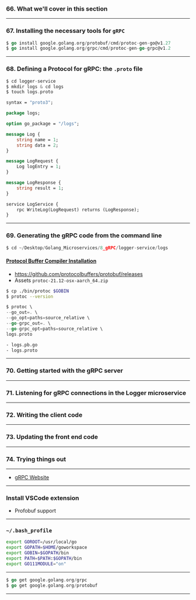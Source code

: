 ### 66. What we'll cover in this section

***

### 67. Installing the necessary tools for `gRPC`
```go
$ go install google.golang.org/protobuf/cmd/protoc-gen-go@v1.27
$ go install google.golang.org/grpc/cmd/protoc-gen-go-grpc@v1.2
```

***

### 68. Defining a Protocol for gRPC: the `.proto` file
```go
$ cd logger-service
$ mkdir logs & cd logs
$ touch logs.proto
```

```proto
syntax = "proto3";

package logs;

option go_package = "/logs";

message Log {
    string name = 1;
    string data = 2;
}

message LogRequest {
    Log logEntry = 1;
}

message LogResponse {
    string result = 1;
}

service LogService {
    rpc WriteLog(LogRequest) returns (LogResponse);
}
```

***

### 69. Generating the gRPC code from the command line
```go
$ cd ~/Desktop/Golang_Microservices/8_gRPC/logger-service/logs
```

#### [Protocol Buffer Compiler Installation](https://grpc.io/docs/protoc-installation/)
* https://github.com/protocolbuffers/protobuf/releases
* Assets `protoc-21.12-osx-aarch_64.zip`

```bash
$ cp ./bin/protoc $GOBIN
$ protoc --version
```

```go
$ protoc \ 
--go_out=. \ 
--go_opt=paths=source_relative \
--go-grpc_out=. \
--go-grpc_opt=paths=source_relative \ 
logs.proto
```

```bash
- logs.pb.go
- logs.proto
```

***

### 70. Getting started with the gRPC server

***

### 71. Listening for gRPC connections in the Logger microservice

***

### 72. Writing the client code

***

### 73. Updating the front end code

***

### 74. Trying things out

***

* [gRPC Website](https://grpc.io/)

***

### Install VSCode extension 
* Profobuf support

***

### `~/.bash_profile`

```bash
export GOROOT=/usr/local/go
export GOPATH=$HOME/goworkspace
export GOBIN=$GOPATH/bin
export PATH=$PATH:$GOPATH/bin
export GO111MODULE="on"
```

***


```go
$ go get google.golang.org/grpc
$ go get google.golang.org/protobuf
```

***
